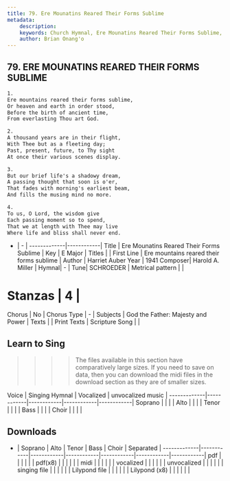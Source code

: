 ```yaml
---
title: 79. Ere Mounatins Reared Their Forms Sublime
metadata:
    description: 
    keywords: Church Hymnal, Ere Mounatins Reared Their Forms Sublime, Ere mountains reared their forms sublime, 
    author: Brian Onang'o
---
```



## 79. ERE MOUNATINS REARED THEIR FORMS SUBLIME

```txt
1.
Ere mountains reared their forms sublime, 
Or heaven and earth in order stood, 
Before the birth of ancient time, 
From everlasting Thou art God. 

2.
A thousand years are in their flight, 
With Thee but as a fleeting day; 
Past, present, future, to Thy sight 
At once their various scenes display. 

3.
But our brief life's a shadowy dream, 
A passing thought that soon is o'er, 
That fades with morning's earliest beam, 
And fills the musing mind no more. 

4.
To us, O Lord, the wisdom give 
Each passing moment so to spend, 
That we at length with Thee may live 
Where life and bliss shall never end.

```

- |   -  |
-------------|------------|
Title | Ere Mounatins Reared Their Forms Sublime |
Key | E Major |
Titles |  |
First Line | Ere mountains reared their forms sublime |
Author | Harriet Auber
Year | 1941
Composer| Harold A. Miller |
Hymnal|  - |
Tune| SCHROEDER |
Metrical pattern | |
# Stanzas | 4 |
Chorus | No |
Chorus Type | - |
Subjects | God the Father: Majesty and Power |
Texts |  |
Print Texts | 
Scripture Song |  |
  
## Learn to Sing

>>>> The files available in this section have comparatively large sizes. If you need to save on data, then you can download the midi files in the download section as they are of smaller sizes.

Voice |  Singing Hymnal | Vocalized | unvocalized music |
-------------|------------|------------|------------|------------|
Soprano | | | |
Alto | | | |
Tenor | | | |
Bass | | | |
Choir | | | |

## Downloads

- |  Soprano | Alto | Tenor | Bass | Choir | Separated |
-------------|------------|------------|------------|------------|------------|------------|
pdf | | | | | |
pdf(x8) | | | | | |
midi | | | | | |
vocalized | | | | | |
unvocalized | | | | | |
singing file | | | | | |
Lilypond file | | | | | |
Lilypond (x8) | | | | | |
  